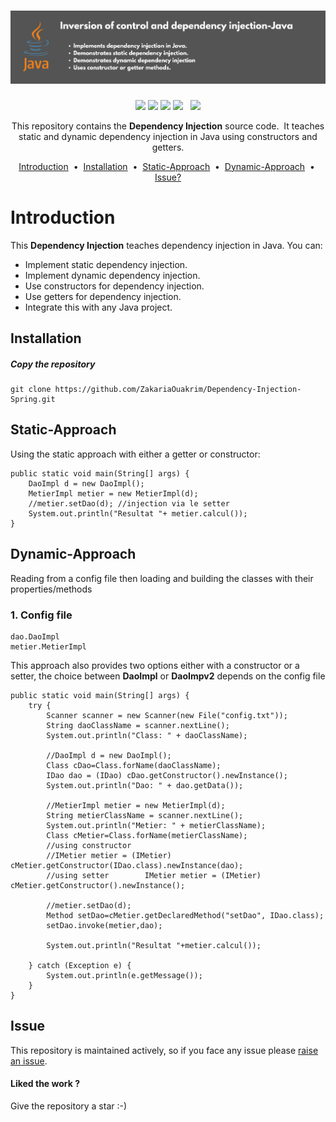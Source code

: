 <h1 align="center">
  <a href="https://github.com/ZakariaOuakrim/Dependency-Injection-Spring">
    <img src="https://raw.githubusercontent.com/ZakariaOuakrim/Dependency-Injection-Spring/master/src/main/resources/icons/project-icon.png" alt="Dependency-Injection-Spring-java">
  </a>
</h1>
<p align="center">
<a target="_blank" href="https://search.maven.org/artifact/com.webencyclop.core/mftool-java"><img src="https://img.shields.io/maven-central/v/com.webencyclop.core/mftool-java.svg?label=Maven%20Central"/></a> 
<a target="_blank" href="https://www.codacy.com/gh/ankitwasankar/mftool-java/dashboard?utm_source=github.com&utm_medium=referral&utm_content=ankitwasankar/mftool-java&utm_campaign=Badge_Coverage"><img src="https://app.codacy.com/project/badge/Coverage/0054db87ea0f426599c3a30b39291388" /></a>
<a href="https://www.codacy.com/gh/ankitwasankar/mftool-java/dashboard?utm_source=github.com&amp;utm_medium=referral&amp;utm_content=ankitwasankar/mftool-java&amp;utm_campaign=Badge_Grade"><img src="https://app.codacy.com/project/badge/Grade/0054db87ea0f426599c3a30b39291388"/></a>
<a target="_blank" href="https://github.com/ankitwasankar/mftool-java/blob/master/license.md"><img src="https://camo.githubusercontent.com/8298ac0a88a52618cd97ba4cba6f34f63dd224a22031f283b0fec41a892c82cf/68747470733a2f2f696d672e736869656c64732e696f2f707970692f6c2f73656c656e69756d2d776972652e737667" /></a>
&nbsp <a target="_blank" href="https://www.linkedin.com/in/zakariaouakz/"><img height="20" src="https://img.shields.io/badge/LinkedIn-0077B5?style=for-the-badge&logo=linkedin&logoColor=white" /></a>
</p>
<p align="center">
  This repository contains the <strong>Dependency Injection</strong> source code.
   It teaches static and dynamic dependency injection in Java using constructors and getters.
</p>

<p align="center">
<a href="#introduction">Introduction</a> &nbsp;&bull;&nbsp;
<a href="#installation">Installation</a> &nbsp;&bull;&nbsp;
<a href="#Static-Approach">Static-Approach</a> &nbsp;&bull;&nbsp;
<a href="#Dynamic-Approach">Dynamic-Approach</a> &nbsp;&bull;&nbsp;
<a href="#issue">Issue?</a>
</p>

# Introduction
This <b>Dependency Injection</b> teaches dependency injection in Java. You can:

- Implement static dependency injection.
- Implement dynamic dependency injection.
- Use constructors for dependency injection.
- Use getters for dependency injection.
- Integrate this with any Java project.

## Installation
##### Copy the repository
```
git clone https://github.com/ZakariaOuakrim/Dependency-Injection-Spring.git
```

## Static-Approach
Using the static approach with either a getter or constructor:<br/>
```
public static void main(String[] args) {  
    DaoImpl d = new DaoImpl();  
    MetierImpl metier = new MetierImpl(d);  
    //metier.setDao(d); //injection via le setter  
    System.out.println("Resultat "+ metier.calcul());  
}
```


## Dynamic-Approach

Reading from a config file then loading and building the classes with their properties/methods
### 1. Config file
```
dao.DaoImpl  
metier.MetierImpl
```
This approach also provides two options either with a constructor or a setter, the choice between <b>DaoImpl</b> or <b>DaoImpv2</b> depends on the config file
```
public static void main(String[] args) {  
    try {  
        Scanner scanner = new Scanner(new File("config.txt"));  
        String daoClassName = scanner.nextLine();  
        System.out.println("Class: " + daoClassName);  
  
        //DaoImpl d = new DaoImpl();  
        Class cDao=Class.forName(daoClassName);  
        IDao dao = (IDao) cDao.getConstructor().newInstance();  
        System.out.println("Dao: " + dao.getData());  
  
        //MetierImpl metier = new MetierImpl(d);  
        String metierClassName = scanner.nextLine();  
        System.out.println("Metier: " + metierClassName);  
        Class cMetier=Class.forName(metierClassName);  
        //using constructor  
        //IMetier metier = (IMetier) cMetier.getConstructor(IDao.class).newInstance(dao);  
        //using setter        IMetier metier = (IMetier) cMetier.getConstructor().newInstance();  
  
        //metier.setDao(d);  
        Method setDao=cMetier.getDeclaredMethod("setDao", IDao.class);  
        setDao.invoke(metier,dao);  
  
        System.out.println("Resultat "+metier.calcul());  
  
    } catch (Exception e) {  
        System.out.println(e.getMessage());  
    }  
}
```

## Issue
This repository is maintained actively, so if you face any issue please <a href="https://github.com/ZakariaOuakrim/Dependency-Injection-Spring/issues/new">raise an issue</a>.

<h4>Liked the work ?</h4>
Give the repository a star :-)
